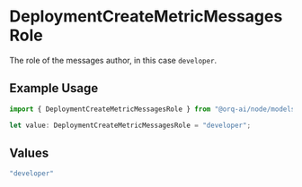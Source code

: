 # DeploymentCreateMetricMessagesRole

The role of the messages author, in this case  `developer`.

## Example Usage

```typescript
import { DeploymentCreateMetricMessagesRole } from "@orq-ai/node/models/operations";

let value: DeploymentCreateMetricMessagesRole = "developer";
```

## Values

```typescript
"developer"
```
